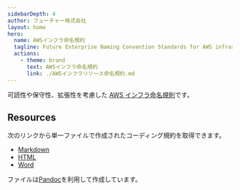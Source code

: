 ```yaml
---
sidebarDepth: 4
author: フューチャー株式会社
layout: home
hero:
  name: AWSインフラ命名規約
  tagline: Future Enterprise Naming Convention Standards for AWS infrastructure resource
  actions:
    - theme: brand
      text: AWSインフラ命名規約
      link: ./AWSインフラリソース命名規約.md
---
```


可読性や保守性、拡張性を考慮した [AWS インフラ命名規則](./AWSインフラリソース命名規約.md)です。

## Resources

次のリンクから単一ファイルで作成されたコーディング規約を取得できます。

- [Markdown](https://github.com/future-architect/coding-standards/blob/master/documents/forAWSResource/AWSインフラリソース命名規約.md)
- [HTML](https://github.com/future-architect/coding-standards/blob/gh-pages/resources/AWSインフラリソース命名規約.html)
- [Word](https://github.com/future-architect/coding-standards/raw/gh-pages/resources/AWSインフラリソース命名規約.docx)

ファイルは[Pandoc]を利用して作成しています。

[pandoc]: https://pandoc.org/
